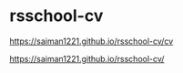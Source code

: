 # rsschool-cv
https://saiman1221.github.io/rsschool-cv/cv

https://saiman1221.github.io/rsschool-cv/
